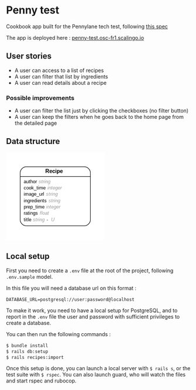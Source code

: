 # Penny test

Cookbook app built for the Pennylane tech test, following [this spec](https://gist.github.com/quentindemetz/2096248a1e8d362e669350700e1e6add)

The app is deployed here : [penny-test.osc-fr1.scalingo.io](https://penny-test.osc-fr1.scalingo.io/)

## User stories

- A user can access to a list of recipes
- A user can filter that list by ingredients
- A user can read details about a recipe

### Possible improvements

- A user can filter the list just by clicking the checkboxes (no filter button)
- A user can keep the filters when he goes back to the home page from the detailed page

## Data structure

![Graph ERD](/docs/erd.png)

## Local setup

First you need to create a `.env` file at the root of the project, following `.env.sample` model.

In this file you will need a database url on this format :

```
DATABASE_URL=postgresql://user:password@localhost
```

To make it work, you need to have a local setup for PostgreSQL, and to report in the `.env` file the user and password with sufficient privileges to create a database.

You can then run the following commands :

```
$ bundle install
$ rails db:setup
$ rails recipes:import
```

Once this setup is done, you can launch a local server with `$ rails s`, or the test suite with `$ rspec`. You can also launch guard, who will watch the files and start rspec and rubocop.